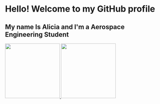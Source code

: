 # Hello! Welcome to my GitHub profile
## My name Is Alicia and I'm a Aerospace Engineering Student 

<!--
**aliciamartins/aliciamartins** is a ✨ _special_ ✨ repository because its `README.md` (this file) appears on your GitHub profile.

Here are some ideas to get you started:

- 🔭 I’m currently working on ...
- 🌱 I’m currently learning ...
- 👯 I’m looking to collaborate on ...
- 🤔 I’m looking for help with ...
- 💬 Ask me about ...
- 📫 How to reach me: ...
- 😄 Pronouns: ...
- ⚡ Fun fact: ...
-->

<div>
<a href="https://github.com/seu-usuário-aqui">
<img loading="lazy" height="180em" src="https://github-readme-stats.vercel.app/api/top-langs/?aliciamartins&layout=compact&langs_count=7&theme=dracula"/>
<img loading="lazy" height="180em" src="https://github-readme-stats.vercel.app/api?aliciamartins&show_icons=true&theme=dracula&include_all_commits=true&count_private=true"/>
</div>

